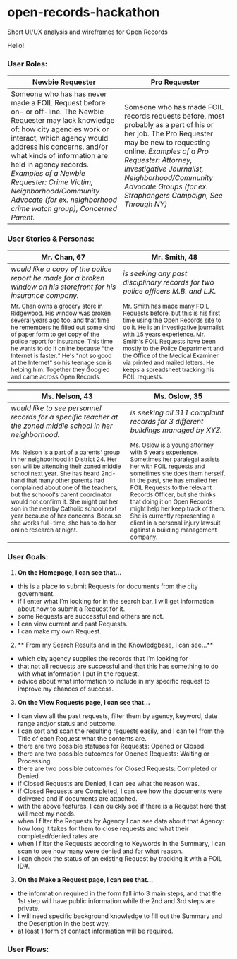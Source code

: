 # open-records-hackathon
Short UI/UX analysis and wireframes for Open Records

Hello!

### User Roles:

| Newbie Requester | Pro Requester |  
|------------------|------------------|
| Someone who has has never made a FOIL Request before on- or off-line. The Newbie Requester may lack knowledge of: how city agencies work or interact, which agency would address his concerns, and/or what kinds of information are held in agency records. *Examples of a Newbie Requester: Crime Victim, Neighborhood/Community Advocate (for ex. neighborhood crime watch group), Concerned Parent.* | Someone who has made FOIL records requests before, most probably as a part of his or her job. The Pro Requester may be new to requesting online. *Examples of a Pro Requester: Attorney, Investigative Journalist, Neighborhood/Community Advocate Groups (for ex. Straphangers Campaign, See Through NY)* |

### User Stories & Personas:

| **Mr. Chan, 67** | **Mr. Smith, 48** |
|------------------|------------------|
| *would like a copy of the police report he made for a broken window on his storefront for his insurance company.* | *is seeking any past disciplinary records for two police officers M.B. and L.K.* | 
| <small>Mr. Chan owns a grocery store in Ridgewood. His window was broken several years ago too, and that time he remembers he filled out some kind of paper form to get copy of the police report for insurance. This time he wants to do it online because "the Internet is faster." He's "not so good at the Internet" so his teenage son is helping him. Together they Googled and came across Open Records.</small> | <small>Mr. Smith has made many FOIL Requests before, but this is his first time using the Open Records site to do it. He is an investigative journalist with 15 years experience. Mr. Smith's FOIL Requests have been mostly to the Police Department and the Office of the Medical Examiner via printed and mailed letters. He keeps a spreadsheet tracking his FOIL requests.</small> |

| **Ms. Nelson, 43** | **Ms. Oslow, 35** |
|------------------|------------------|
| *would like to see personnel records for a specific teacher at the zoned middle school in her neighborhood.* | *is seeking all 311 complaint records for 3 different buildings managed by XYZ.* | 
| <small>Ms. Nelson is a part of a parents' group in her neighborhood in District 24. Her son will be attending their zoned middle school next year. She has heard 2nd-hand that many other parents had complained about one of the teachers, but the schoool's parent coordinator would not confirm it. She might put her son in the nearby Catholic school next year because of her concerns. Because she works full-time, she has to do her online research at night.</small> | <small>Ms. Oslow is a young attorney with 5 years experience. Sometimes her paralegal assists her with FOIL requests and sometimes she does them herself. In the past, she has emailed her FOIL Requests to the relevant Records Officer, but she thinks that doing it on Open Records might help her keep track of them. She is currently representing a client in a personal injury lawsuit against a building management company.</small> |

### User Goals:
1. **On the Homepage, I can see that...**
  - this is a place to submit Requests for documents from the city government. 
  - if I enter what I’m looking for in the search bar, I will get information about how to submit a Request for it. 
  - some Requests are successful and others are not.
  - I can view current and past Requests.
  - I can make my own Request.

2. ** From my Search Results and in the Knowledgbase, I can see...**
  - which city agency supplies the records that I’m looking for
  - that not all requests are successful and that this has something to do with what information I put in the request. 
  - advice about what information to include in my specific request to improve my chances of success.

3. **On the View Requests page, I can see that...**
  - I can view all the past requests, filter them by agency, keyword, date range and/or status and outcome.
  - I can sort and scan the resulting requests easily, and I can tell from the Title of each Request what the contents are. 
  - there are two possible statuses for Requests: Opened or Closed. 
  - there are two possible outcomes for Opened Requests: Waiting or Processing.
  - there are two possible outcomes for Closed Requests: Completed or Denied.
  - if Closed Requests are Denied, I can see what the reason was. 
  - if Closed Requests are Completed, I can see how the documents were delivered and if documents are attached.
  - with the above features, I can quickly see if there is a Request here that will meet my needs. 
  - when I filter the Requests by Agency I can see data about that Agency: how long it takes for them to close requests and what their completed/denied rates are. 
  - when I filter the Requests according to Keywords in the Summary, I can scan to see how many were denied and for what reason.
  - I can check the status of an existing Request by tracking it with a FOIL ID#. 
  
3. **On the Make a Request page, I can see that...**
  - the information required in the form fall into 3 main steps, and that the 1st step will have public information while the 2nd and 3rd steps are private.
  - I will need specific background knowledge to fill out the Summary and the Description in the best way. 
  - at least 1 form of contact information will be required.
  
### User Flows:





